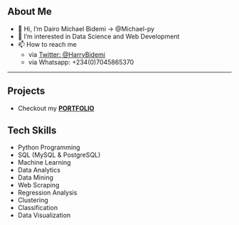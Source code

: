 ## About Me
- 👋 Hi, I’m Dairo Michael Bidemi -> @Michael-py
- 👀 I’m interested in Data Science and Web Development
- 📫 How to reach me
  - via [Twitter: @HarryBidemi](twitter.com/HarryBidemi)
  - via Whatsapp: +234(0)7045865370
---
## Projects
- Checkout my **[PORTFOLIO](https://michael-py.github.io/)**

## Tech Skills

- Python Programming
- SQL (MySQL & PostgreSQL)
- Machine Learning
- Data Analytics
- Data Mining
- Web Scraping
- Regression Analysis
- Clustering 
- Classification
- Data Visualization
